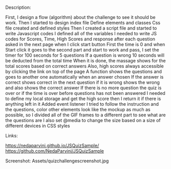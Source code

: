 Description:

First, I design a flow (algorithm) about the challenge to see it should be work.
Then I started to design index file
Define elements and classes 
Css file created and defined styles
Then I created a script file and started to write Javascript codes
I defined all of the variables
I needed to write JS codes for Scores, Time, High Scores and response after each question asked in the next page
when I click start button
First the time is 0 and when Start click it goes to the second part and start to work and pass, I set the timer for 100 seconds for 5 questions
If a question is wrong 10 seconds will be deducted from the total time
When it is done, the massage shows for the total scores based on correct answers
Also, high scores always accessible by clicking the link on top of the page
A function shows the questions and goes to another one automatically when an answer chosen
If the answer is correct shows correct in the next question if it is wrong shows the wrong and also shows the correct answer
If there is no more question the quiz is over or if the time is over before questions has not been answered
I needed to define my local storage and get the high score then I return it if there is anything left in it
Added event listener 
I tried to follow the instruction and the questions, color other elements look like the mockup as much as possible, so I divided all of the GIF frames to a different part to see what are the questions are
I also set @media to change the size based on a size of different devices in CSS styles

Links:

https://nedaparvini.github.io/JSQuizSample/
https://github.com/NedaParvini/JSQuizSample

Screenshot: Assets/quizchallengescreenshot.jpg



